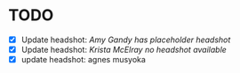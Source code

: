 # TODO

- [x] Update headshot: _Amy Gandy has placeholder headshot_
- [x] Update headshot: _Krista McElray no headshot available_
- [x] update headshot: agnes musyoka
